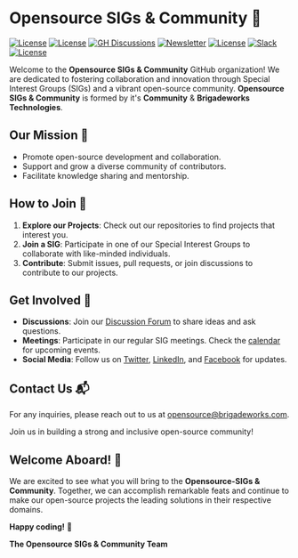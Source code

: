 # Opensource SIGs & Community 👋

[![License](https://img.shields.io/badge/License-CC_BY_4.0-f27596.svg)](https://creativecommons.org/licenses/by/4.0/)
[![License](https://img.shields.io/badge/License-Apache_2.0-orange.svg)](https://opensource.org/licenses/Apache-2.0)
[![GH Discussions](https://img.shields.io/badge/OSPO-Discussions-green)](https://github.com/orgs/opensource-sig/discussions)
[![Newsletter](https://img.shields.io/badge/OSPO-Newsletter-e5ad43)](https://www.getrevue.co/profile/osponews)
[![License](https://img.shields.io/badge/OSPO-Discord-0077B5)](https://discord.com/invite/WG9xtJnUHK)
[![Slack](https://img.shields.io/badge/OSPO-Slack-E01E5A)](https://opensource-sig.slack.com/)
[![License](https://img.shields.io/badge/OSPO-LinkedIn-0077B5)](https://www.linkedin.com/groups/14542131/)

Welcome to the **Opensource SIGs & Community** GitHub organization! We are dedicated to fostering collaboration and innovation through Special Interest Groups (SIGs) and a vibrant open-source community. **Opensource SIGs & Community** is formed by it's **Community** & **Brigadeworks Technologies**.

## Our Mission 🎯
- Promote open-source development and collaboration.
- Support and grow a diverse community of contributors.
- Facilitate knowledge sharing and mentorship.

## How to Join 🤝
1. **Explore our Projects**: Check out our repositories to find projects that interest you.
2. **Join a SIG**: Participate in one of our Special Interest Groups to collaborate with like-minded individuals.
3. **Contribute**: Submit issues, pull requests, or join discussions to contribute to our projects.

## Get Involved 🌟
- **Discussions**: Join our [Discussion Forum](https://github.com/orgs/opensource-sig/discussions) to share ideas and ask questions.
- **Meetings**: Participate in our regular SIG meetings. Check the [calendar](#) for upcoming events.
- **Social Media**: Follow us on [Twitter](#), [LinkedIn](#), and [Facebook](#) for updates.

## Contact Us 📬
For any inquiries, please reach out to us at [opensource@brigadeworks.com](mailto:opensource@brigadeworks.com).

Join us in building a strong and inclusive open-source community!

## Welcome Aboard! 🎉
We are excited to see what you will bring to the **Opensource-SIGs & Community**. Together, we can accomplish remarkable feats and continue to make our open-source projects the leading solutions in their respective domains.

**Happy coding!** 🚀

**The Opensource SIGs & Community Team**


